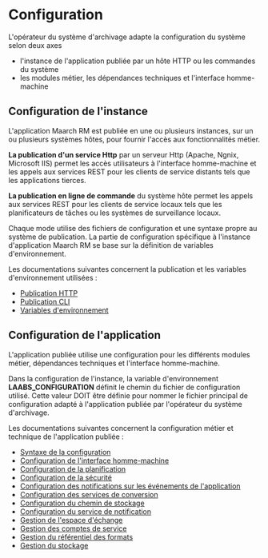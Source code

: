 Configuration
=============

L'opérateur du système d'archivage adapte la configuration du système selon deux axes 

  * l'instance de l'application publiée par un hôte HTTP ou les commandes du système
  * les modules métier, les dépendances techniques et l'interface homme-machine

## Configuration de l'instance

L'application Maarch RM est publiée en une ou plusieurs instances, sur un ou plusieurs systèmes 
hôtes, pour fournir l'accès aux fonctionnalités métier.

**La publication d'un service Http** par un serveur Http (Apache, Ngnix, Microsoft IIS) 
permet les accès utilisateurs à l'interface homme-machine et les appels aux services 
REST pour les clients de service distants tels que les applications tierces.

**La publication en ligne de commande** du système hôte permet les appels aux services 
REST pour les clients de service locaux tels que les planificateurs de tâches ou 
les systèmes de surveillance locaux.

Chaque mode utilise des fichiers de configuration et une syntaxe propre au système de publication.
La partie de configuration spécifique à l'instance d'application Maarch RM se base sur la définition
de variables d'environnement.

Les documentations suivantes concernent la publication et les variables d'environnement utilisées :

  * [Publication HTTP](Publication_HTTP.md)
  * [Publication CLI](Publication_CLI.md)
  * [Variables d'environnement](Variables_d_environnement.md)

## Configuration de l'application
L'application publiée utilise une configuration pour les différents modules métier, dépendances techniques 
et l'interface homme-machine.

Dans la configuration de l'instance, la variable d'environnement **LAABS_CONFIGURATION** 
définit le chemin du fichier de configuration utilisé. 
Cette valeur DOIT être définie pour nommer le fichier principal de configuration adapté 
à l'application publiée par l'opérateur du système d'archivage.

Les documentations suivantes concernent la configuration métier et technique de l'application publiée :

  * [Syntaxe de la configuration](Configuration_syntaxe.md)
  * [Configuration de l'interface homme-machine](Configuration_de_l_interface_homme_machine.md)
  * [Configuration de la planification](Configuration_de_la_planification.md)
  * [Configuration de la sécurité](Configuration_de_la_sécurité.md)
  * [Configuration des notifications sur les événements de l'application](Configuration_des_notifications_sur_les_événements_de_l_application.md)
  * [Configuration des services de conversion](Configuration_des_services_de_conversion.md)
  * [Configuration du chemin de stockage](Configuration_du_chemin_de_stockage.md)
  * [Configuration du service de notification](Configuration_du_service_de_notification.md)
  * [Gestion de l'espace d'échange](Gestion_de_l_espace_d_échange.md)
  * [Gestion des comptes de service](Gestion_des_comptes_de_service.md)
  * [Gestion du référentiel des formats](Gestion_du_référentiel_des_formats.md)
  * [Gestion du stockage](Gestion_du_stockage.md)
